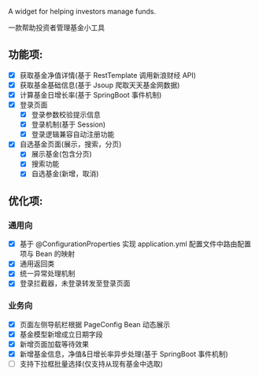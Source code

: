 A widget for helping investors manage funds.

一款帮助投资者管理基金小工具

## 功能项:
- [x] 获取基金净值详情(基于 RestTemplate 调用新浪财经 API)
- [x] 获取基金基础信息(基于 Jsoup 爬取天天基金网数据)
- [x] 计算基金日增长率(基于 SpringBoot 事件机制)
- [x] 登录页面
    - [x] 登录参数校验提示信息
    - [x] 登录机制(基于 Session)
    - [x] 登录逻辑兼容自动注册功能
- [x] 自选基金页面(展示，搜索，分页)
    - [x] 展示基金(包含分页)
    - [x] 搜索功能
    - [x] 自选基金(新增，取消)

## 优化项:
### 通用向
- [x] 基于 @ConfigurationProperties 实现 application.yml 配置文件中路由配置项与 Bean 的映射
- [x] 通用返回类
- [x] 统一异常处理机制
- [x] 登录拦截器，未登录转发至登录页面

### 业务向
- [x] 页面左侧导航栏根据 PageConfig Bean 动态展示
- [x] 基金模型新增成立日期字段
- [x] 新增页面加载等待效果
- [x] 新增基金信息，净值&日增长率异步处理(基于 SpringBoot 事件机制)
- [ ] 支持下拉框批量选择(仅支持从现有基金中选取)